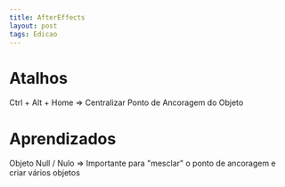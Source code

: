 ```yaml
---
title: AfterEffects 
layout: post
tags: Edicao
---
```


# Atalhos 
Ctrl + Alt + Home => Centralizar Ponto de Ancoragem do Objeto

# Aprendizados
Objeto Null / Nulo => Importante para "mesclar" o ponto de ancoragem e criar vários objetos 
